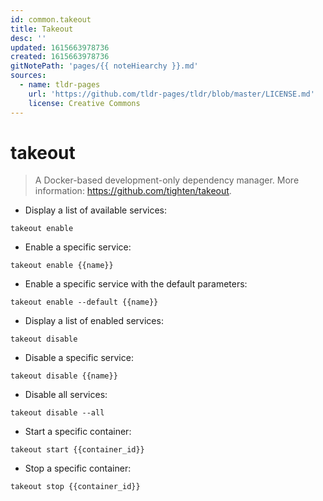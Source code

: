 ```yaml
---
id: common.takeout
title: Takeout
desc: ''
updated: 1615663978736
created: 1615663978736
gitNotePath: 'pages/{{ noteHiearchy }}.md'
sources:
  - name: tldr-pages
    url: 'https://github.com/tldr-pages/tldr/blob/master/LICENSE.md'
    license: Creative Commons
---
```

# takeout

> A Docker-based development-only dependency manager.
> More information: <https://github.com/tighten/takeout>.

- Display a list of available services:

`takeout enable`

- Enable a specific service:

`takeout enable {{name}}`

- Enable a specific service with the default parameters:

`takeout enable --default {{name}}`

- Display a list of enabled services:

`takeout disable`

- Disable a specific service:

`takeout disable {{name}}`

- Disable all services:

`takeout disable --all`

- Start a specific container:

`takeout start {{container_id}}`

- Stop a specific container:

`takeout stop {{container_id}}`

